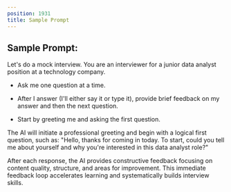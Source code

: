 ```yaml
---
position: 1931
title: Sample Prompt
---
```


## Sample Prompt:



Let's do a mock interview. You are an interviewer for a junior data analyst position at a technology company.





- Ask me one question at a time.


- After I answer (I'll either say it or type it), provide brief feedback on my answer and then the next question.
- Start by greeting me and asking the first question.


The AI will initiate a professional greeting and begin with a logical first question, such as: "Hello, thanks for coming in today. To start, could you tell me about yourself and why you're interested in this data analyst role?"

After each response, the AI provides constructive feedback focusing on content quality, structure, and areas for improvement. This immediate feedback loop accelerates learning and systematically builds interview skills.